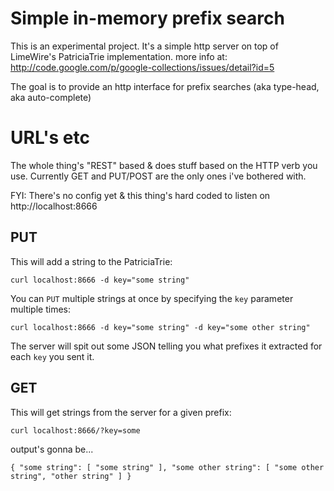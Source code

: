 Simple in-memory prefix search
=============

This is an experimental project.
It's a simple http server on top of LimeWire's PatriciaTrie implementation.
more info at: http://code.google.com/p/google-collections/issues/detail?id=5

The goal is to provide an http interface for prefix searches (aka type-head, aka auto-complete)

URL's etc
===

The whole thing's "REST" based & does stuff based on the HTTP verb you use.
Currently GET and PUT/POST are the only ones i've bothered with.

FYI: There's no config yet & this thing's hard coded to listen on http://localhost:8666

PUT
---

This will add a string to the PatriciaTrie:

`curl localhost:8666 -d key="some string"`


You can `PUT` multiple strings at once by specifying the `key` parameter multiple times:

`curl localhost:8666 -d key="some string" -d key="some other string"`

The server will spit out some JSON telling you what prefixes it extracted for each `key` you sent it.

GET
---

This will get strings from the server for a given prefix:

`curl localhost:8666/?key=some`

output's gonna be...

`{
     "some string": [
         "some string"
     ],
     "some other string": [
         "some other string",
         "other string"
     ]
 }`